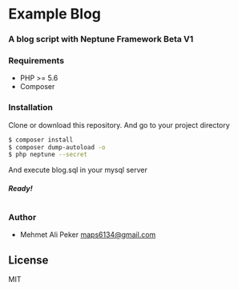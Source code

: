 # Example Blog


### A blog script with Neptune Framework Beta V1

### Requirements

  - PHP >= 5.6
  - Composer

### Installation

Clone or download this repository. 
And go to your project directory

```sh
$ composer install
$ composer dump-autoload -o
$ php neptune --secret
```

And execute blog.sql in your mysql server

##### Ready!
#


### Author

 - Mehmet Ali Peker <maps6134@gmail.com>

License
----

MIT
